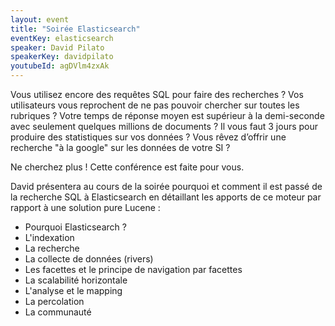 ```yaml
---
layout: event
title: "Soirée Elasticsearch"
eventKey: elasticsearch
speaker: David Pilato
speakerKey: davidpilato
youtubeId: agDVlm4zxAk
---
```


Vous utilisez encore des requêtes SQL pour faire des recherches ? Vos utilisateurs vous reprochent de ne pas pouvoir chercher
sur toutes les rubriques ? Votre temps de réponse moyen est supérieur à la demi-seconde avec seulement quelques millions de documents ?
Il vous faut 3 jours pour produire des statistiques sur vos données ? Vous rêvez d’offrir une recherche "à la google" sur les données de votre SI ?

Ne cherchez plus ! Cette conférence est faite pour vous.

David présentera au cours de la soirée pourquoi et comment il est passé de la recherche SQL à Elasticsearch en détaillant
les apports de ce moteur par rapport à une solution pure Lucene :

- Pourquoi Elasticsearch ?
- L'indexation
- La recherche
- La collecte de données (rivers)
- Les facettes et le principe de navigation par facettes
- La scalabilité horizontale
- L'analyse et le mapping
- La percolation
- La communauté

